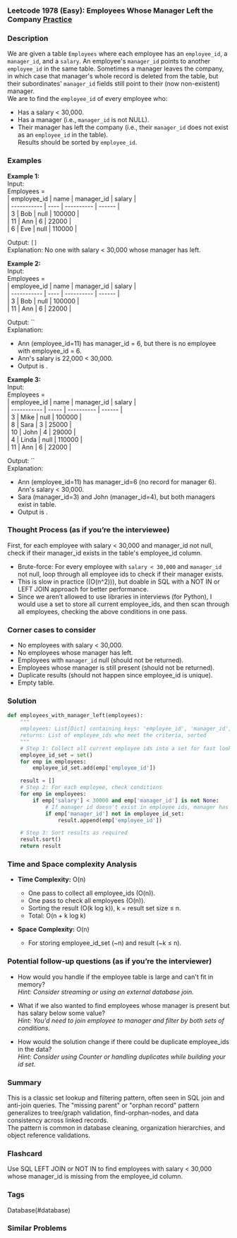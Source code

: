 ### Leetcode 1978 (Easy): Employees Whose Manager Left the Company [Practice](https://leetcode.com/problems/employees-whose-manager-left-the-company)

### Description  
We are given a table `Employees` where each employee has an `employee_id`, a `manager_id`, and a `salary`. An employee's `manager_id` points to another `employee_id` in the same table. Sometimes a manager leaves the company, in which case that manager's whole record is deleted from the table, but their subordinates' `manager_id` fields still point to their (now non-existent) manager.  
We are to find the `employee_id` of every employee who:
- Has a salary < 30,000.
- Has a manager (i.e., `manager_id` is not NULL).
- Their manager has left the company (i.e., their `manager_id` does not exist as an `employee_id` in the table).  
Results should be sorted by `employee_id`.

### Examples  

**Example 1:**  
Input:  
Employees =  
| employee_id | name | manager_id | salary |  
| ----------- | ---- | ---------- | ------ |  
| 3           | Bob  | null       | 100000 |  
| 11          | Ann  | 6          | 22000  |  
| 6           | Eve  | null       | 110000 |  

Output: `[]`  
Explanation: No one with salary < 30,000 whose manager has left.

**Example 2:**  
Input:  
Employees =  
| employee_id | name | manager_id | salary |  
| ----------- | ---- | ---------- | ------ |  
| 3           | Bob  | null       | 100000 |  
| 11          | Ann  | 6          | 22000  |  

Output: ``  
Explanation:  
- Ann (employee_id=11) has manager_id = 6, but there is no employee with employee_id = 6.
- Ann's salary is 22,000 < 30,000.
- Output is .

**Example 3:**  
Input:  
Employees =  
| employee_id | name  | manager_id | salary |  
| ----------- | ----- | ---------- | ------ |  
| 3           | Mike  | null       | 100000 |  
| 8           | Sara  | 3          | 25000  |  
| 10          | John  | 4          | 29000  |  
| 4           | Linda | null       | 110000 |  
| 11          | Ann   | 6          | 22000  |  

Output: ``  
Explanation:  
- Ann (employee_id=11) has manager_id=6 (no record for manager 6). Ann's salary < 30,000.
- Sara (manager_id=3) and John (manager_id=4), but both managers exist in table.
- Output is .

### Thought Process (as if you’re the interviewee)  
First, for each employee with salary < 30,000 and manager_id not null, check if their manager_id exists in the table's employee_id column.  
- Brute-force: For every employee with `salary < 30,000` and `manager_id` not null, loop through all employee ids to check if their manager exists.  
- This is slow in practice (\(O(n^2)\)), but doable in SQL with a NOT IN or LEFT JOIN approach for better performance.  
- Since we aren’t allowed to use libraries in interviews (for Python), I would use a set to store all current employee_ids, and then scan through all employees, checking the above conditions in one pass.

### Corner cases to consider  
- No employees with salary < 30,000.
- No employees whose manager has left.
- Employees with `manager_id` null (should not be returned).
- Employees whose manager is still present (should not be returned).
- Duplicate results (should not happen since employee_id is unique).
- Empty table.

### Solution

```python
def employees_with_manager_left(employees):
    """
    employees: List[Dict] containing keys: 'employee_id', 'manager_id', 'salary'
    returns: List of employee_ids who meet the criteria, sorted
    """
    # Step 1: Collect all current employee ids into a set for fast lookup
    employee_id_set = set()
    for emp in employees:
        employee_id_set.add(emp['employee_id'])

    result = []
    # Step 2: For each employee, check conditions
    for emp in employees:
        if emp['salary'] < 30000 and emp['manager_id'] is not None:
            # If manager id doesn't exist in employee ids, manager has left
            if emp['manager_id'] not in employee_id_set:
                result.append(emp['employee_id'])

    # Step 3: Sort results as required
    result.sort()
    return result
```

### Time and Space complexity Analysis  

- **Time Complexity:** O(n)  
  - One pass to collect all employee_ids (O(n)).
  - One pass to check all employees (O(n)).
  - Sorting the result (O(k log k)), k = result set size ≤ n.
  - Total: O(n + k log k)

- **Space Complexity:** O(n)  
  - For storing employee_id_set (~n) and result (~k ≤ n).


### Potential follow-up questions (as if you’re the interviewer)  

- How would you handle if the employee table is large and can't fit in memory?  
  *Hint: Consider streaming or using an external database join.*

- What if we also wanted to find employees whose manager is present but has salary below some value?  
  *Hint: You'd need to join employee to manager and filter by both sets of conditions.*

- How would the solution change if there could be duplicate employee_ids in the data?  
  *Hint: Consider using Counter or handling duplicates while building your id set.*


### Summary
This is a classic set lookup and filtering pattern, often seen in SQL join and anti-join queries. The "missing parent" or "orphan record" pattern generalizes to tree/graph validation, find-orphan-nodes, and data consistency across linked records.  
The pattern is common in database cleaning, organization hierarchies, and object reference validations.


### Flashcard
Use SQL LEFT JOIN or NOT IN to find employees with salary < 30,000 whose manager_id is missing from the employee_id column.

### Tags
Database(#database)

### Similar Problems
